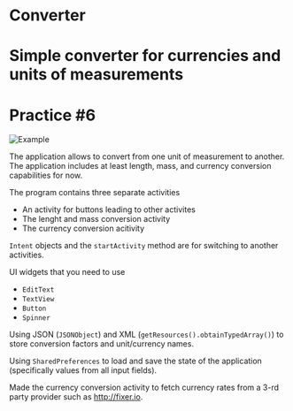 # Converter
Simple converter for currencies and units of measurements
===========

Practice #6
===========

![Example](http://i.imgur.com/zi0NXL6.jpg)

The application allows to convert from one
unit of measurement to another. The application includes at least length,
mass, and currency conversion capabilities for now.

The program contains three separate activities

* An activity for buttons leading to other activites
* The lenght and mass conversion activity
* The currency conversion acitivity

`Intent` objects and the `startActivity` method are for switching to another
activities.

UI widgets that you need to use

* `EditText`
* `TextView`
* `Button`
* `Spinner`

Using JSON (`JSONObject`) and XML (`getResources().obtainTypedArray()`) to
store conversion factors and unit/currency names.

Using `SharedPreferences` to load and save the state of the application
(specifically values from all input fields).

Made the currency conversion activity to fetch currency rates from a 3-rd party
provider such as <http://fixer.io>.
